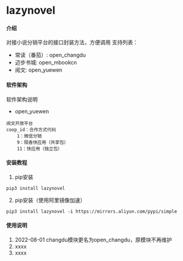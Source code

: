 # lazynovel

#### 介绍
对接小说分销平台的接口封装方法，方便调用
支持列表：
- 常读（番茄）: open_changdu
- 迈步书城: open_mbookcn
- 阅文: open_yuewen

#### 软件架构
软件架构说明

- open_yuewen
```text
阅文开放平台
coop_id：合作方式代码
    1：微信分销
    9：陌香快应用（共享包）
    11：快应用（独立包）
```


#### 安装教程

1.  pip安装
```shell script
pip3 install lazynovel
```

2.  pip安装（使用阿里镜像加速）
```shell script
pip3 install lazynovel -i https://mirrors.aliyun.com/pypi/simple
```


#### 使用说明

1.  2022-08-01 changdu模块更名为open_changdu，原模块不再维护
2.  xxxx
3.  xxxx


